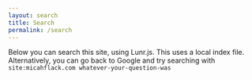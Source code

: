 ```yaml
---
layout: search
title: Search
permalink: /search
---
```


Below you can search this site, using Lunr.js. This uses a local index file. Alternatively, you can go back to Google and try searching with `site:micahflack.com whatever-your-question-was`